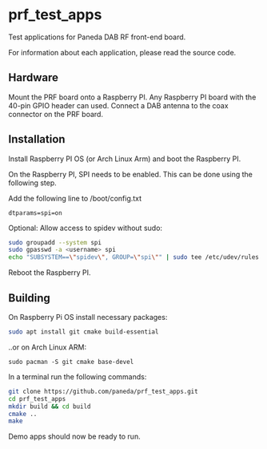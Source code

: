 # prf_test_apps
Test applications for Paneda DAB RF front-end board.

For information about each application, please read the source code.

## Hardware
Mount the PRF board onto a Raspberry PI. Any Raspberry PI board with the 40-pin
GPIO header can used.
Connect a DAB antenna to the coax connector on the PRF board.

## Installation
Install Raspberry PI OS (or Arch Linux Arm) and boot the Raspberry PI.

On the Raspberry PI, SPI needs to be enabled. This can be done using the
following step.

Add the following line to /boot/config.txt
```
dtparams=spi=on
```

Optional: Allow access to spidev without sudo:
```bash
sudo groupadd --system spi
sudo gpasswd -a <username> spi
echo "SUBSYSTEM==\"spidev\", GROUP=\"spi\"" | sudo tee /etc/udev/rules.d/90-spi.rules
```
Reboot the Raspberry PI.

## Building 
On Raspberry Pi OS install necessary packages:
```bash
sudo apt install git cmake build-essential
```

..or on Arch Linux ARM:
```
sudo pacman -S git cmake base-devel
```

In a terminal run the following commands:
```bash
git clone https://github.com/paneda/prf_test_apps.git
cd prf_test_apps
mkdir build && cd build
cmake ..
make
```

Demo apps should now be ready to run.

